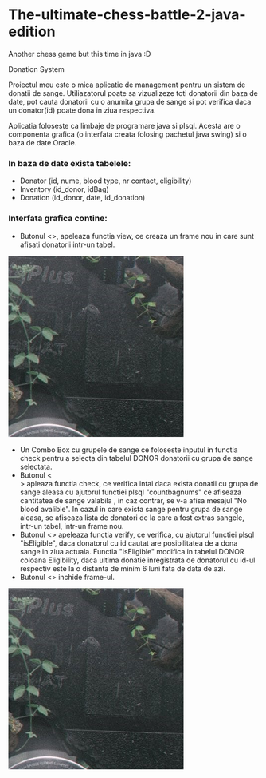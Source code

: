 # The-ultimate-chess-battle-2-java-edition
Another chess game but this time in java :D

Donation System

Proiectul meu este o mica aplicatie de management pentru un sistem de donatii de sange. Utiliazatorul poate sa vizualizeze toti donatorii din baza de date, pot cauta donatorii cu o anumita grupa de sange si pot verifica daca un donator(id) poate dona in ziua respectiva.

Aplicatia foloseste ca limbaje de programare java si plsql. Acesta are o componenta grafica (o interfata creata folosing pachetul java swing) si o baza de date Oracle.

### In baza de date exista tabelele:
* Donator (id, nume, blood type, nr contact, eligibility)
* Inventory (id_donor, idBag) 
* Donation (id_donor, date, id_donation)

### Interfata grafica contine:
* Butonul <<View Donors>>, apeleaza functia view, ce creaza un frame nou in care sunt afisati donatorii intr-un tabel.
  
![picture](https://github.com/Ifty18/The-ultimate-chess-battle-2-java-edition/blob/main/screenshots/picture.png)
  
* Un Combo Box cu grupele de sange ce foloseste inputul in functia check pentru a selecta din tabelul DONOR donatorii cu grupa de sange selectata. 
* Butonul <<Search Donors>> apleaza functia check,  ce verifica intai daca exista donatii cu grupa de sange aleasa cu ajutorul functiei plsql "countbagnums" ce afiseaza cantitatea de sange valabila , in caz contrar, se v-a afisa mesajul "No blood avalible". In cazul in care exista sange pentru grupa de sange aleasa, se afiseaza lista de donatori de la care a fost extras sangele, intr-un tabel, intr-un frame nou.
* Butonul <<Verify>> apeleaza functia verify, ce verifica, cu ajutorul functiei plsql "isEligible", daca donatorul cu id cautat are posibilitatea de a dona sange in ziua actuala. Functia "isEligible" modifica in tabelul DONOR coloana Eligibility, daca ultima donatie inregistrata de donatorul cu id-ul respectiv este la o distanta de minim 6 luni fata de data de azi.
* Butonul <<Close>> inchide frame-ul.

![picture](https://github.com/Ifty18/The-ultimate-chess-battle-2-java-edition/blob/main/screenshots/picture.png)
